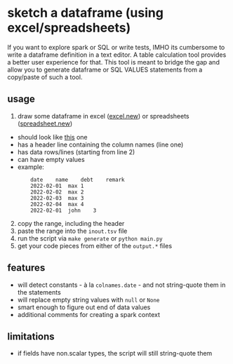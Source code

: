 # sketch a dataframe (using excel/spreadsheets)

If you want to explore spark or SQL or write tests, IMHO its cumbersome to write a dataframe definition in a text editor.
A table calculation tool provides a better user experience for that.
This tool is meant to bridge the gap and allow you to generate dataframe or SQL VALUES statements from a copy/paste of such a tool.

## usage

1. draw some dataframe in excel ([excel.new](http://excel.new)) or spreadsheets ([spreadsheet.new](http://spreadsheet.new))
  * should look like [this](https://docs.google.com/spreadsheets/d/1RMAZ3To3dgCO1S0I_P6-8VE70tXBoQekfJq47vF1Fws/edit?usp=sharing) one
  * has a header line containing the column names (line one)
  * has data rows/lines (starting from line 2)
  * can have empty values
  * example:
    ```tsv
        date	name	debt	remark
        2022-02-01	max	1	
        2022-02-02	max	2	
        2022-02-03	max	3	
        2022-02-04	max	4	
        2022-02-01	john	3	
    ```
2. copy the range, including the header
3. paste the range into the `inout.tsv` file
4. run the script via `make generate` or `python main.py`
5. get your code pieces from either of the `output.*` files

## features

* will detect constants - à la `colnames.date` - and not string-quote them in the statements
* will replace empty string values with `null` or `None`
* smart enough to figure out end of data values
* additional comments for creating a spark context

## limitations

* if fields have non.scalar types, the script will still string-quote them

